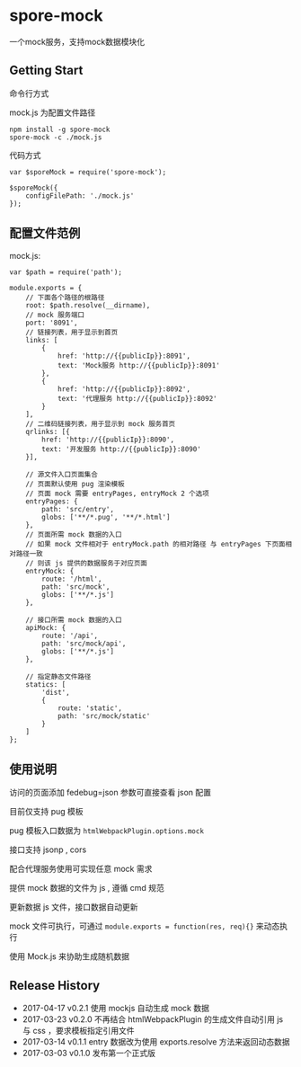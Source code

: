 # spore-mock
一个mock服务，支持mock数据模块化

## Getting Start

命令行方式

mock.js 为配置文件路径

```shell
npm install -g spore-mock
spore-mock -c ./mock.js
```

代码方式

```script
var $sporeMock = require('spore-mock');

$sporeMock({
	configFilePath: './mock.js'
});

```

## 配置文件范例

mock.js:

```script
var $path = require('path');

module.exports = {
	// 下面各个路径的根路径
	root: $path.resolve(__dirname),
	// mock 服务端口
	port: '8091',
	// 链接列表，用于显示到首页
	links: [
		{
			href: 'http://{{publicIp}}:8091',
			text: 'Mock服务 http://{{publicIp}}:8091'
		},
		{
			href: 'http://{{publicIp}}:8092',
			text: '代理服务 http://{{publicIp}}:8092'
		}
	],
	// 二维码链接列表，用于显示到 mock 服务首页
	qrlinks: [{
		href: 'http://{{publicIp}}:8090',
		text: '开发服务 http://{{publicIp}}:8090'
	}],

	// 源文件入口页面集合
	// 页面默认使用 pug 渲染模板
	// 页面 mock 需要 entryPages, entryMock 2 个选项
	entryPages: {
		path: 'src/entry',
		globs: ['**/*.pug', '**/*.html']
	},
	// 页面所需 mock 数据的入口
	// 如果 mock 文件相对于 entryMock.path 的相对路径 与 entryPages 下页面相对路径一致
	// 则该 js 提供的数据服务于对应页面
	entryMock: {
		route: '/html',
		path: 'src/mock',
		globs: ['**/*.js']
	},

	// 接口所需 mock 数据的入口
	apiMock: {
		route: '/api',
		path: 'src/mock/api',
		globs: ['**/*.js']
	},

	// 指定静态文件路径
	statics: [
		'dist',
		{
			route: 'static',
			path: 'src/mock/static'
		}
	]
};
```

## 使用说明

访问的页面添加 fedebug=json 参数可直接查看 json 配置

目前仅支持 pug 模板

pug 模板入口数据为 `htmlWebpackPlugin.options.mock`

接口支持 jsonp , cors

配合代理服务使用可实现任意 mock 需求

提供 mock 数据的文件为 js , 遵循 cmd 规范

更新数据 js 文件，接口数据自动更新

mock 文件可执行，可通过 `module.exports = function(res, req){}` 来动态执行

使用 Mock.js 来协助生成随机数据

## Release History

 * 2017-04-17 v0.2.1 使用 mockjs 自动生成 mock 数据
 * 2017-03-23 v0.2.0 不再结合 htmlWebpackPlugin 的生成文件自动引用 js 与 css ，要求模板指定引用文件
 * 2017-03-14 v0.1.1 entry 数据改为使用 exports.resolve 方法来返回动态数据
 * 2017-03-03 v0.1.0 发布第一个正式版
